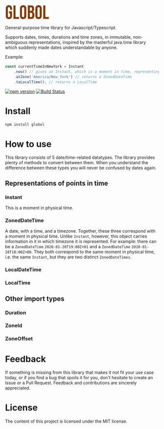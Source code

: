 <img height="50px" src="https://github.com/Artiry/globol/blob/master/logo.png?raw=true">

General-purpose time library for Javascript/Typescript.

Supports dates, times, durations and time zones, in immutable, non-ambiguous representations, inspired by the masterful java.time library which suddenly made dates understandable by anyone.

Example:

```javascript
const currentTimeInNewYork = Instant
    .now() // gives an Instant, which is a moment in time, representing now
    .atZone('America/New_York') // returns a ZonedDateTime
    .toLocalTime(); // returns a LocalTime
```

[![npm version](https://badge.fury.io/js/globol.svg)](https://badge.fury.io/js/globol)
[![Build Status](https://travis-ci.org/Artiry/globol.svg?branch=master)](https://travis-ci.org/github/Artiry/globol)

# Install

```shell
npm install globol
```

# How to use
This library consists of 5 date/time-related datatypes. The library provides plenty of methods to convert between them. When you understand the difference between these types you will never be confused by dates again.

## Representations of points in time
### Instant
This is a moment in physical time.
### ZonedDateTime
A date, with a time, and a timezone. Together, these three correspond with a moment in physical time. Unlike `Instant`, however, this object carries information in it in which timezone it is represented. For example: there can be a `ZonedDateTime` `2020-01-20T19:00Z+01` and a `ZonedDateTime` `2020-01-20T18:00Z+00`. They both correspond to the same moment in physical time, i.e. the same `Instant`, but they are two distinct `ZonedDateTimes`.
### LocalDateTime
### LocalTime

## Other import types
### Duration
### ZoneId
### ZoneOffset

# Feedback

If something is missing from this library that makes it not fit your use case today, or if you find a bug that spoils
it for you, don't hesitate to create an Issue or a Pull Request. Feedback and contributions are sincerely appreciated.


# License

The content of this project is licensed under the MIT license.
